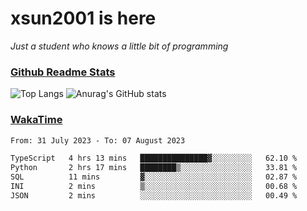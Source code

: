 # xsun2001 is here

*Just a student who knows a little bit of programming*

### [Github Readme Stats](https://github.com/anuraghazra/github-readme-stats)

![Top Langs](https://github-readme-stats.vercel.app/api/top-langs/?username=xsun2001&layout=compact&theme=radical) ![Anurag's GitHub stats](https://github-readme-stats.vercel.app/api?username=xsun2001&show_icons=true&theme=radical)

### [WakaTime](https://wakatime.com)

<!--START_SECTION:waka-->

```txt
From: 31 July 2023 - To: 07 August 2023

TypeScript   4 hrs 13 mins   ███████████████▓░░░░░░░░░   62.10 %
Python       2 hrs 17 mins   ████████▒░░░░░░░░░░░░░░░░   33.81 %
SQL          11 mins         ▓░░░░░░░░░░░░░░░░░░░░░░░░   02.87 %
INI          2 mins          ▒░░░░░░░░░░░░░░░░░░░░░░░░   00.68 %
JSON         2 mins          ░░░░░░░░░░░░░░░░░░░░░░░░░   00.49 %
```

<!--END_SECTION:waka-->
